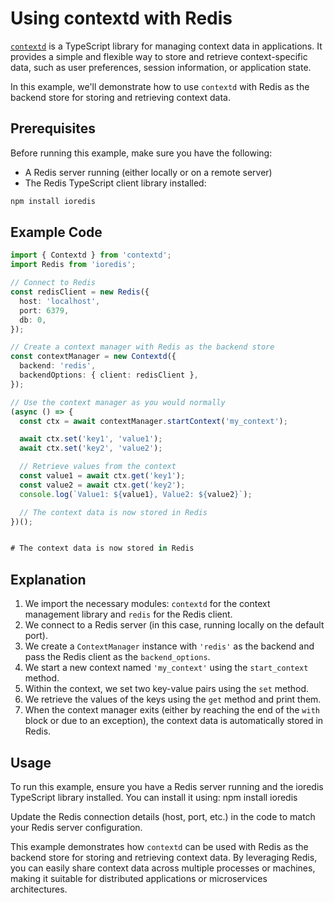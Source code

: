 # Using contextd with Redis

[`contextd`](https://github.com/contextualized/contextd-ts) is a TypeScript library for managing context data in applications. It provides a simple and flexible way to store and retrieve context-specific data, such as user preferences, session information, or application state.

In this example, we'll demonstrate how to use `contextd` with Redis as the backend store for storing and retrieving context data.

## Prerequisites

Before running this example, make sure you have the following:

- A Redis server running (either locally or on a remote server)
- The Redis TypeScript client library installed:

```bash
npm install ioredis
```


## Example Code

```typescript
import { Contextd } from 'contextd';
import Redis from 'ioredis';

// Connect to Redis
const redisClient = new Redis({
  host: 'localhost',
  port: 6379,
  db: 0,
});

// Create a context manager with Redis as the backend store
const contextManager = new Contextd({
  backend: 'redis',
  backendOptions: { client: redisClient },
});

// Use the context manager as you would normally
(async () => {
  const ctx = await contextManager.startContext('my_context');

  await ctx.set('key1', 'value1');
  await ctx.set('key2', 'value2');

  // Retrieve values from the context
  const value1 = await ctx.get('key1');
  const value2 = await ctx.get('key2');
  console.log(`Value1: ${value1}, Value2: ${value2}`);

  // The context data is now stored in Redis
})();


# The context data is now stored in Redis
```

## Explanation

1. We import the necessary modules: `contextd` for the context management library and `redis` for the Redis client.
2. We connect to a Redis server (in this case, running locally on the default port).
3. We create a `ContextManager` instance with `'redis'` as the backend and pass the Redis client as the `backend_options`.
4. We start a new context named `'my_context'` using the `start_context` method.
5. Within the context, we set two key-value pairs using the `set` method.
6. We retrieve the values of the keys using the `get` method and print them.
7. When the context manager exits (either by reaching the end of the `with` block or due to an exception), the context data is automatically stored in Redis.

## Usage

To run this example, ensure you have a Redis server running and the ioredis TypeScript library installed. You can install it using: npm install ioredis

Update the Redis connection details (host, port, etc.) in the code to match your Redis server configuration.

This example demonstrates how `contextd` can be used with Redis as the backend store for storing and retrieving context data. By leveraging Redis, you can easily share context data across multiple processes or machines, making it suitable for distributed applications or microservices architectures.